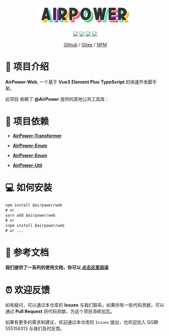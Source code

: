 <p align="center">
  <img width="300" src="./docs/airpower-bg.svg"/>
</p>

<p align="center">
  <img src="https://svg.hamm.cn?key=Lang&value=TypeScript&bg=green"/>
  <img src="https://svg.hamm.cn?key=Build&value=Vite"/>
  <img src="https://svg.hamm.cn?key=Base&value=Vue3"/>
  <img src="https://svg.hamm.cn?key=UI&value=ElementPlus"/>
</p>

<p align="center">
<a href="https://github.com/AirPowerTeam/AirPower-Web">Github</a> /
<a href="https://gitee.com/air-power/AirPower-Web">Gitee</a> /
<a href="https://www.npmjs.com/package/@airpower/web">NPM</a>
</p>

# 🎉 项目介绍

**AirPower-Web**, 一个基于 **Vue3** **Element Plus** **TypeScript** 的快速开发脚手架。

此项目 依赖了 **@AirPower** 提供的其他公共工具库：

# 🚗 项目依赖

- **[AirPower-Transformer](https://github.com/AirPowerTeam/AirPower-Transformer)**

- **[AirPower-Enum](https://github.com/AirPowerTeam/AirPower-Enum)**

- **[AirPower-Enum](https://github.com/AirPowerTeam/AirPower-Enum)**

- **[AirPower-Util](https://github.com/AirPowerTeam/AirPower-Util)**

# 💻 如何安装

```shell
npm install @airpower/web
# or
yarn add @airpower/web
# or
cnpm install @airpower/web
# or ...
```

# 📖 参考文档

**我们提供了一系列的使用文档，你可以 [点击这里阅读](docs/README.md)**

# ⏰ 欢迎反馈

如有疑问，可以通过本仓库的 **Issues** 与我们联系，如果你有一些代码贡献，可以通过 **Pull Request** 将代码贡献，为这个项目添砖加瓦。

如果有更多的需求和建议，欢迎通过本仓库的 `Issues` 提出，也欢迎加入 QQ群 555156313 与我们及时反馈。
